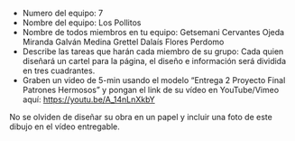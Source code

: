 - Numero del equipo: 7
- Nombre del equipo:
Los Pollitos
- Nombre de todos miembros en tu equipo:
Getsemani Cervantes Ojeda
Miranda Galván Medina 
Grettel Dalaís Flores Perdomo
- Describe las tareas que harán cada miembro de su grupo:
Cada quien diseñará un cartel para la página, el diseño e información será dividida en tres cuadrantes.
- Graben un video de 5-min usando el modelo “Entrega 2 Proyecto Final Patrones Hermosos” y pongan el link de su vídeo en YouTube/Vimeo aquí:
https://youtu.be/A_14nLnXkbY

No se olviden de diseñar su obra en un papel y incluir una foto de este dibujo en el vídeo entregable.
